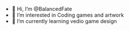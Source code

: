 - 👋 Hi, I’m @BalancedFate
- 👀 I’m interested in Coding games and artwork
- 🌱 I’m currently learning vedio game design
